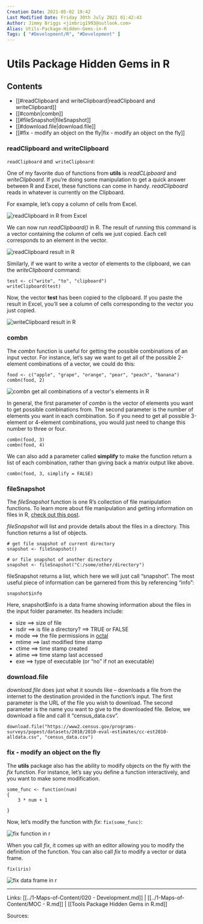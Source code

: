 ```yaml
---
Creation Date: 2021-05-02 19:42
Last Modified Date: Friday 30th July 2021 01:42:43
Author: Jimmy Briggs <jimbrig1993@outlook.com>
Alias: Utils-Package-Hidden-Gems-in-R
Tags: [ "#Development/R", "#Development" ]
---
```


# Utils Package Hidden Gems in R

## Contents

- [[#readClipboard and writeClipboard|readClipboard and writeClipboard]]
- [[#combn|combn]]
- [[#fileSnapshot|fileSnapshot]]
- [[#download.file|download.file]]
- [[#fix - modify an object on the fly|fix - modify an object on the fly]]




### readClipboard and writeClipboard

`readClipboard` and` writeClipboard`:

One of my favorite duo of functions from **utils** is _readCLipboard_ and _writeClipboard_. If you’re doing some manipulation to get a quick answer between R and Excel, these functions can come in handy. _readClipboard_ reads in whatever is currently on the Clipboard.

For example, let’s copy a column of cells from Excel.

![readClipboard in R from Excel](https://i1.wp.com/theautomatic.net/wp-content/uploads/2019/03/readClipboard-in-R.png?w=640)

We can now run _readClipboard()_ in R. The result of running this command is a vector containing the column of cells we just copied. Each cell corresponds to an element in the vector.

![readClipboard result in R](https://i1.wp.com/theautomatic.net/wp-content/uploads/2019/03/readClipboard-result-in-R.png?w=640)

Similarly, if we want to write a vector of elements to the clipboard, we can the _writeClipboard_ command:

```
test <- c("write", "to", "clipboard")
writeClipboard(test)
```

Now, the vector **test** has been copied to the clipboard. If you paste the result in Excel, you’ll see a column of cells corresponding to the vector you just copied.

![writeClipboard result in R](https://i1.wp.com/theautomatic.net/wp-content/uploads/2019/03/writeClipboard-result-in-R.png?w=640)

### combn

The _combn_ function is useful for getting the possible combinations of an input vector. For instance, let’s say we want to get all of the possible 2-element combinations of a vector, we could do this:

```
food <- c("apple", "grape", "orange", "pear", "peach", "banana") 
combn(food, 2)
```

![combn get all combinations of a vector's elements in R](https://i2.wp.com/theautomatic.net/wp-content/uploads/2019/03/combn-get-all-combinations-of-a-vector-in-r.png?w=640)

In general, the first parameter of _combn_ is the vector of elements you want to get possible combinations from. The second parameter is the number of elements you want in each combination. So if you need to get all possible 3-element or 4-element combinations, you would just need to change this number to three or four.

```
combn(food, 3)
combn(food, 4)
```

We can also add a parameter called **simplify** to make the function return a list of each combination, rather than giving back a matrix output like above.

```
combn(food, 3, simplify = FALSE)
```

### fileSnapshot

The _fileSnapshot_ function is one R’s collection of file manipulation functions. To learn more about file manipulation and getting information on files in R, [check out this post](http://theautomatic.net/2018/07/11/manipulate-files-r/).

_fileSnapshot_ will list and provide details about the files in a directory. This function returns a list of objects.

```
# get file snapshot of current directory
snapshot <- fileSnapshot()

# or file snapshot of another directory
snapshot <- fileSnapshot("C:/some/other/directory")
```

fileSnapshot returns a list, which here we will just call “snapshot”. The most useful piece of information can be garnered from this by referencing “info”:

`snapshot$info`

Here, snapshot$info is a data frame showing information about the files in the input folder parameter. Its headers include:

- size ==> size of file
- isdir ==> is file a directory? ==> TRUE or FALSE
- mode ==> the file permissions in [octal](http://permissions-calculator.org/)
- mtime ==> last modified time stamp
- ctime ==> time stamp created
- atime ==> time stamp last accessed
- exe ==> type of executable (or “no” if not an executable)

### download.file

_download.file_ does just what it sounds like – downloads a file from the internet to the destination provided in the function’s input. The first parameter is the URL of the file you wish to download. The second parameter is the name you want to give to the downloaded file. Below, we download a file and call it “census\_data.csv”.

```
download.file("https://www2.census.gov/programs-surveys/popest/datasets/2010/2010-eval-estimates/cc-est2010-alldata.csv", "census_data.csv")
```

### fix - modify an object on the fly

The **utils** package also has the ability to modify objects on the fly with the _fix_ function. For instance, let’s say you define a function interactively, and you want to make some modification.

```
some_func <- function(num)
{
    3 * num + 1

}
```

Now, let’s modify the function with _fix_: `fix(some_func)`:

![fix function in r](https://i1.wp.com/theautomatic.net/wp-content/uploads/2019/04/fix-function-in-r.png?w=640)

When you call _fix_, it comes up with an editor allowing you to modify the definition of the function. You can also call _fix_ to modify a vector or data frame.

```
fix(iris)
```

![fix data frame in r](https://i1.wp.com/theautomatic.net/wp-content/uploads/2019/04/fix-data-frame-in-r.png?w=640)

***

Links: [[../1-Maps-of-Content/020 - Development.md]] | [[../1-Maps-of-Content/MOC - R.md]] | [[Tools Package Hidden Gems in R.md]]

Sources:

